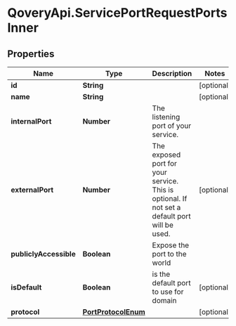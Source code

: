 # QoveryApi.ServicePortRequestPortsInner

## Properties

Name | Type | Description | Notes
------------ | ------------- | ------------- | -------------
**id** | **String** |  | [optional] 
**name** | **String** |  | [optional] 
**internalPort** | **Number** | The listening port of your service. | 
**externalPort** | **Number** | The exposed port for your service. This is optional. If not set a default port will be used. | [optional] 
**publiclyAccessible** | **Boolean** | Expose the port to the world | 
**isDefault** | **Boolean** | is the default port to use for domain | [optional] 
**protocol** | [**PortProtocolEnum**](PortProtocolEnum.md) |  | [optional] 


